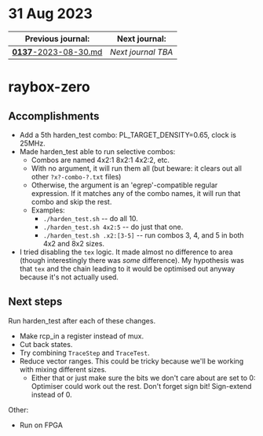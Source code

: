 # 31 Aug 2023

| Previous journal: | Next journal: |
|-|-|
| [**0137**-2023-08-30.md](./0137-2023-08-30.md) | *Next journal TBA* |

# raybox-zero

## Accomplishments

*   Add a 5th harden_test combo: PL_TARGET_DENSITY=0.65, clock is 25MHz.
*   Made harden_test able to run selective combos:
    *   Combos are named 4x2:1 8x2:1 4x2:2, etc.
    *   With no argument, it will run them all (but beware: it clears out all other `?x?-combo-?.txt` files)
    *   Otherwise, the argument is an 'egrep'-compatible regular expression. If it matches any of the combo names, it will run that combo and skip the rest.
    *   Examples:
        *   `./harden_test.sh` -- do all 10.
        *   `./harden_test.sh 4x2:5` -- do just that one.
        *   `./harden_test.sh .x2:[3-5]` -- run combos 3, 4, and 5 in both 4x2 and 8x2 sizes.
*   I tried disabling the `tex` logic. It made almost no difference to area (though interestingly there was *some* difference). My hypothesis was that `tex` and the chain leading to it would be optimised out anyway because it's not actually used.

## Next steps

Run harden_test after each of these changes.

*   Make rcp_in a register instead of mux.
*   Cut back states.
*   Try combining `TraceStep` and `TraceTest`.
*   Reduce vector ranges. This could be tricky because we'll be working with mixing different sizes.
    *   Either that or just make sure the bits we don't care about are set to 0: Optimiser could work out the rest. Don't forget sign bit! Sign-extend instead of 0.

Other:

*   Run on FPGA
